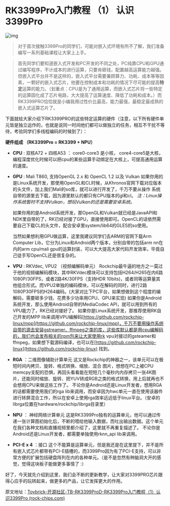 # **RK3399Pro入门教程 （1） 认识3399Pro**

![img](https://t.rock-chips.com/data/attachment/forum/201902/18/173148qm8jolewl9coeeqw.jpg)

> 对于首次接触3399Pro的同学们，可能对嵌入式环境有所不了解，我们准备编写一系列基础课程让大家上上手。

> 首先同学们要知道嵌入式开发和PC开发的不同之处，PC纯靠CPU和GPU通过编写程序，不计成本的进行运算，只要肯砸钱，配置越高运算能力越强。但嵌入式平台并不是这样的，嵌入式平台需要兼顾算力、功耗、成本等等因素，一颗好的嵌入式芯片，他要在控制成本和功耗的情况下尽可能的提高**特定**运算的能力。（划重点：CPU是为了通用运算，而嵌入式芯片将一些特定的运算固化成了芯片电路，大大提高了运算速度、降低了功耗和成本。）而RK3399PRO恰恰就是小编我用过性价比最高，能力最强，最稳定最成熟的嵌入式运算芯片了。

下面就给大家介绍下RK3399PRO的这些特定运算的硬件（注意，以下所有硬件单元皆是独立运作的，也就是说同一时间他们都可以做独立的任务，相互不干扰不等待，考验同学们多线程编码的时候到了）：



**硬件组成 （RK3399Pro = RK3399 + NPU）**


  * **CPU** : 双核A72 + 四核A53 ：
    core0-core3 是小核， core4-core5是大核， 编程深度优化时候可以把cpu的某些运算手动绑定在大核上，可提高通用运算的速度。


  * **GPU** : Mali T860, 支持OpenGL 2.x 和 OpenCL 1.2 以及 Vulkan
    如果你用的是Linux系统开发，那使用OpenGL和CL时候，从Khronos官网下载对应版本的头文件，加上我们Mali的so库，就可以进行开发了，千万不要从操作    系统自带的源里去下载，因为源里默认的都只有CPU版本的gl和cl。
    *注：Linux操作系统暂时不支持Vulkan，想玩Vulkan的还是需要安卓系统。*
    
    如果你用的是Android系统开发，那OpenGL和Vulkan就已经是JavaAPI和NDK里自带的了，RK已经对接了GPU，直接使用即可。OpenCL的话依然需要自己下载CL的头文件，配合安卓里system/lib64的GLES的so使用。
    
    当然如果想利用GPU做运算，这里我建议同学们去ARM的官网下载Arm Computer Lib，它分为Linux和Android两个版本，分别自带的包括arm nn在内的arm cpu/mali gpu的运算封装，可以大大提高大家代码开发效率，毕竟自己徒手写OpenCL还是很复杂的。


  * **VPU** :  RKVdec, VPU2 （视频编解码单元）
    Rockchip最牛逼的地方之一莫过于他的视频编解码模块，其中RKVdec模块可以支持包括H264/H265在内6路1080P/30FPS，或者2路4K/30FPS（支持HDR 10bits)，或者同等运算量其他组合形式。而VPU2单独的编码模块，可以在解码的同时，进行2路1080P30FPS的H264编码。(大家对比下PC平台，如果想做到这个程度的编解码，需要砸多少钱、花费多少功率用CPU、GPU来实现)
    如果你是Android系统开发，那么使用Android自带的MediaCodec API，就可以用到所有的VPU能力了，RK已经对接好了。
    如果你是Linux系统开发，那推荐使用RK自己开发的MPP lib来调用VPU编解码[https://github.com/rockchip-linux/mpp](https://github.com/rockchip-linux/mpp)，千万不要用操作系统自带的源去安装gstreamer、ffmpeg之类的库，这些库默认都是用cpu编解码的，我们也会发布相关的rpm包来让大家使用rk vpu对接过的gsteamer和ffmpeg，如果想下载源码编译，也可以在[https://github.com/rockchip-linux](https://github.com/rockchip-linux) 找到。


  * **RGA** ：二维图像辅助计算单元
    这又是Rockchip的神器之一，该单元可以在极短时间内拷贝、旋转、格式转换、缩放、混合 图片，想想在PC上被CPU memcpy支配的恐惧，再回头看看能在短短几个毫秒内内存拷贝一张4K图片，还能同时缩放、旋转、把YUV转成RGB之类的格式转换，用上后就再也不会想用CPU来做这些工作了。
    不论你是Android还是Linux开发者，想用RGA的话都需要使用我们的rga lib来调用，而安卓因为hwc单元一直在使用该器件进行转屏混合工作，所以在安卓上使用rga效率远远低于linux平台。（安卓的librga位置在hardware/rockchip/librga目录里）


  * **NPU** ： 神经网络计算单元
    这是RK3399Pro独有的运算单元，他可以通过传递一张计算图初始化后，不断的喂给他输入数据，而吐出输出数据。这个单元在我们各种文档和直播视频里都介绍了，这里就不再重复描述了。
    不论你是Android还是Linux开发者，都需要单独使用rknn_api lib来调用。


  * **PCI-E x 4**  ：接口
    这个不能算是运算单元，但是我还是在这里提下，并不是所有嵌入式芯片都带有PCI-E插槽的，而3399Pro因为有了PCI-E支持，可以非常方便的扩展包括硬盘阵列在内的各种单元。（是不是忽然有种脑洞大开的感觉，觉得这块板子能做更多事情了 :）


好了，今天就先介绍到这里，我们会不断的更新教学，让大家对3399PRO芯片跟得心应手的玩转起来，做更多的产品，让它发挥更大的作用。

原文地址：[Toybrick-开源社区-TB-RK3399ProD-RK3399Pro入门教程（1）认识3399Pro (rock-chips.com)](https://t.rock-chips.com/forum.php?mod=viewthread&tid=101&highlight=RK3399Pro入门教程)